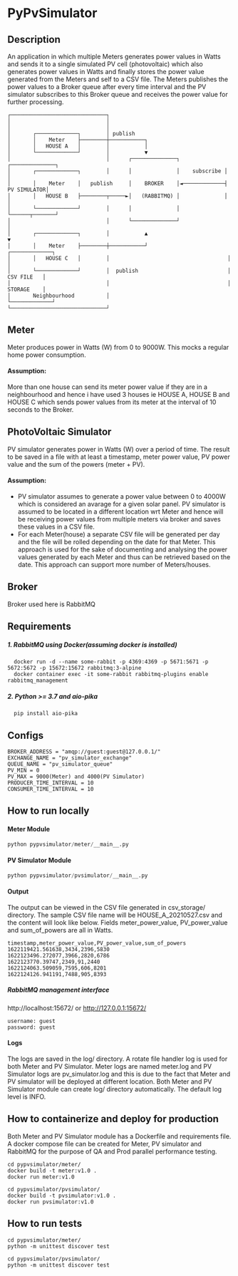 # PyPvSimulator

## Description
An application in which multiple Meters generates power values in Watts and sends it to a single simulated PV cell (photovoltaic) which also generates power values in Watts and finally stores the power value generated from the Meters and self to a CSV file. The Meters publishes the power values to a Broker queue after every time interval and the PV simulator subscribes to this Broker queue and receives the power value for further processing.

```
┌──────────────────────────────┐
│                              │
│                              │
│       ┌─────────────┐        │ publish
│       │    Meter    ├────────┼───────────┐
│       │   HOUSE A   │        │           │
│       └─────────────┘        │           ▼
│                              │      ┌──────────────┐              ┌──────────────┐
│       ┌─────────────┐        │      │              │    subscribe │              │
│       │    Meter    │   publish     │    BROKER    │◄─────────────┤  PV SIMULATOR│
│       │   HOUSE B   ├────────┬─────►│   (RABBITMQ) │              │              │
│       └─────────────┘        │      │              │              └──────┬───────┘
│                              │      └──────────────┘                     │
│       ┌─────────────┐        │           ▲                               ▼
│       │    Meter    ├────────┼───────────┘                         ┌─────────────┐
│       │   HOUSE C   │        │                                     │             │
│       └─────────────┘        │  publish                            │  CSV FILE   │
│                              │                                     │  STORAGE    │
│       Neighbourhood          │                                     └─────────────┘
└──────────────────────────────┘
```

## Meter
Meter produces power in Watts (W) from 0 to 9000W. This mocks a regular home power consumption.
#### Assumption: 
More than one house can send its meter power value if they are in a neighbourhood and hence i have used 3 houses ie HOUSE A, HOUSE B and HOUSE C which sends power values from its meter at the interval of 10 seconds to the Broker.

## PhotoVoltaic Simulator
PV simulator generates power in Watts (W) over a period of time. The result to be saved in a file with at least a timestamp, meter
power value, PV power value and the sum of the powers (meter + PV).
#### Assumption:
- PV simulator assumes to generate a power value between 0 to 4000W which is considered an avarage for a given solar panel. PV simulator is assumed to be located in a different location wrt Meter and hence will be receiving power values from multiple meters via broker and saves these values in a CSV file.
- For each Meter(house) a separate CSV file will be generated per day and the file will be rolled depending on the date for that Meter. This approach is used for the sake of documenting and analysing the power values generated by each Meter and thus can be retrieved based on the date. This approach can support more number of Meters/houses.

## Broker
Broker used here is RabbitMQ

## Requirements
##### 1. RabbitMQ using Docker(assuming docker is installed)
```
  docker run -d --name some-rabbit -p 4369:4369 -p 5671:5671 -p 5672:5672 -p 15672:15672 rabbitmq:3-alpine
  docker container exec -it some-rabbit rabbitmq-plugins enable rabbitmq_management
```
  
##### 2. Python >= 3.7 and aio-pika
```
  pip install aio-pika
```

## Configs
```
BROKER_ADDRESS = "amqp://guest:guest@127.0.0.1/"
EXCHANGE_NAME = "pv_simulator_exchange"
QUEUE_NAME = "pv_simulator_queue"
PV_MIN = 0
PV_MAX = 9000(Meter) and 4000(PV Simulator)
PRODUCER_TIME_INTERVAL = 10
CONSUMER_TIME_INTERVAL = 10
```

## How to run locally
#### Meter Module
```python
python pypvsimulator/meter/__main__.py
```
#### PV Simulator Module
```python
python pypvsimulator/pvsimulator/__main__.py
```

#### Output
The output can be viewed in the CSV file generated in csv_storage/ directory. The sample CSV file name will be HOUSE_A_20210527.csv and the content will look like below.
Fields meter_power_value, PV_power_value and sum_of_powers are all in Watts. 
```
timestamp,meter_power_value,PV_power_value,sum_of_powers
1622119421.561638,3434,2396,5830
1622123496.272077,3966,2820,6786
1622123770.39747,2349,91,2440
1622124063.509059,7595,606,8201
1622124126.941191,7488,905,8393
```
##### RabbitMQ management interface
http://localhost:15672/ or http://127.0.0.1:15672/
```
username: guest
password: guest
```


#### Logs
The logs are saved in the log/ directory. A rotate file handler log is used for both Meter and PV Simulator. Meter logs are named meter.log and PV Simulator logs are pv_simulator.log and this is due to the fact that Meter and PV simulator will be deployed at different location. Both Meter and PV Simulator module can create log/ directory automatically. The default log level is INFO.

## How to containerize and deploy for production
Both Meter and PV Simulator module has a Dockerfile and requirements file. A docker compose file can be created for Meter, PV simulator and RabbitMQ for the purpose of QA and Prod parallel performance testing.

```
cd pypvsimulator/meter/
docker build -t meter:v1.0 .
docker run meter:v1.0

cd pypvsimulator/pvsimulator/
docker build -t pvsimulator:v1.0 .
docker run pvsimulator:v1.0
```

## How to run tests
```
cd pypvsimulator/meter/
python -m unittest discover test

cd pypvsimulator/pvsimulator/
python -m unittest discover test
```
 
